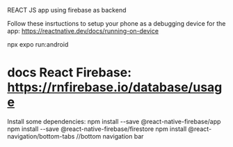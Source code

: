 REACT JS app using firebase as backend

Follow these insrtuctions to setup your phone as a debugging device for the app:
https://reactnative.dev/docs/running-on-device


npx expo run:android	

# docs React Firebase: https://rnfirebase.io/database/usage

Install some dependencies:
npm install --save @react-native-firebase/app
npm install --save @react-native-firebase/firestore
npm install @react-navigation/bottom-tabs //bottom navigation bar



